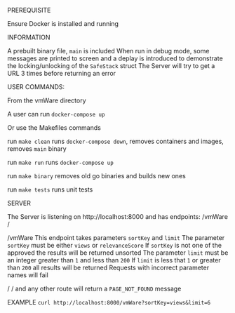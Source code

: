 PREREQUISITE

Ensure Docker is installed and running

INFORMATION

A prebuilt binary file, `main` is included
When run in debug mode, some messages are printed to screen and a deplay is introduced to demonstrate the locking/unlocking of the `SafeStack` struct
The Server will try to get a URL 3 times before returning an error

USER COMMANDS:

From the vmWare directory

A user can
    run `docker-compose up`

Or use the Makefiles commands

run `make clean`
    runs `docker-compose down`, removes containers and images, removes `main` binary

run `make run`
    runs `docker-compose up`

run `make binary`
    removes old go binaries and builds new ones

run `make tests`
    runs unit tests


SERVER

The Server is listening on http://localhost:8000
and has endpoints:
        /vmWare
        /

/vmWare
    This endpoint takes parameters `sortKey` and `limit`
    The parameter `sortKey` must be either `views` or `relevanceScore`
    If `sortKey` is not one of the approved the results will be returned unsorted
    The parameter `limit` must be an integer greater than `1` and less than `200`
    If `limit` is less that `1` or greater than `200` all results will be returned
    Requests with incorrect parameter names will fail

/
    / and any other route will return a `PAGE_NOT_FOUND` message

EXAMPLE
    `curl http://localhost:8000/vmWare?sortKey=views&limit=6`